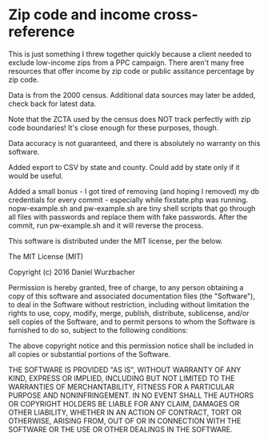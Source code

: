 # Zip code and income cross-reference

This is just something I threw together quickly because a client needed to exclude low-income zips from a PPC campaign. There aren't many free resources that offer income by zip code or public assitance percentage by zip code.

Data is from the 2000 census. Additional data sources may later be added, check back for latest data.

Note that the ZCTA used by the census does NOT track perfectly with zip code boundaries! It's close enough for these purposes, though.

Data accuracy is not guaranteed, and there is absolutely no warranty on this software.

Added export to CSV by state and county. Could add by state only if it would be useful.

Added a small bonus - I got tired of removing (and hoping I removed) my db credentials for every commit - especially while fixstate.php was running. nopw-example.sh and pw-example.sh are tiny shell scripts that go through all files with passwords and replace them with fake passwords. After the commit, run pw-example.sh and it will reverse the process.

This software is distributed under the MIT license, per the below.

The MIT License (MIT)

Copyright (c) 2016 Daniel Wurzbacher

Permission is hereby granted, free of charge, to any person obtaining a copy
of this software and associated documentation files (the "Software"), to deal
in the Software without restriction, including without limitation the rights
to use, copy, modify, merge, publish, distribute, sublicense, and/or sell
copies of the Software, and to permit persons to whom the Software is
furnished to do so, subject to the following conditions:

The above copyright notice and this permission notice shall be included in all
copies or substantial portions of the Software.

THE SOFTWARE IS PROVIDED "AS IS", WITHOUT WARRANTY OF ANY KIND, EXPRESS OR
IMPLIED, INCLUDING BUT NOT LIMITED TO THE WARRANTIES OF MERCHANTABILITY,
FITNESS FOR A PARTICULAR PURPOSE AND NONINFRINGEMENT. IN NO EVENT SHALL THE
AUTHORS OR COPYRIGHT HOLDERS BE LIABLE FOR ANY CLAIM, DAMAGES OR OTHER
LIABILITY, WHETHER IN AN ACTION OF CONTRACT, TORT OR OTHERWISE, ARISING FROM,
OUT OF OR IN CONNECTION WITH THE SOFTWARE OR THE USE OR OTHER DEALINGS IN THE
SOFTWARE.
